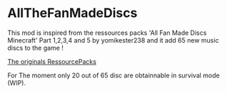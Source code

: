 # AllTheFanMadeDiscs

This mod is inspired from the ressources packs 'All Fan Made Discs Minecraft' Part 1,2,3,4 and 5 by yomikester238 and it add 65 new music discs to the game !

[The originals RessourcePacks](https://www.planetminecraft.com/collection/123393/all-the-fan-made-discs/)

For The moment only 20 out of 65 disc are obtainnable in survival mode (WIP).
